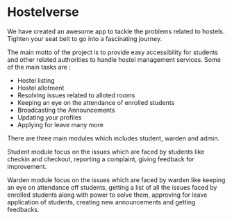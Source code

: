 # Hostelverse

We have created an awesome app to tackle the problems related to hostels. Tighten your seat belt to go into a fascinating journey.

The main motto of the project is to provide easy accessibility for students and other related authorities to handle hostel management services.
Some of the main tasks are :

- Hostel listing
- Hostel allotment
- Resolving issues related to alloted rooms
- Keeping an eye on the attendance of enrolled students
- Broadcasting the Announcements
- Updating your profiles
- Applying for leave
  many more

There are three main modules which includes student, warden and admin.

Student module focus on the issues which are faced by students like checkin and checkout, reporting a complaint, giving feedback for improvement.

Warden module focus on the issues which are faced by warden like keeping an eye on attendance off students, getting a list of all the issues faced by enrolled students along with power to solve them, approving for leave application of students, creating new announcements and getting feedbacks.
